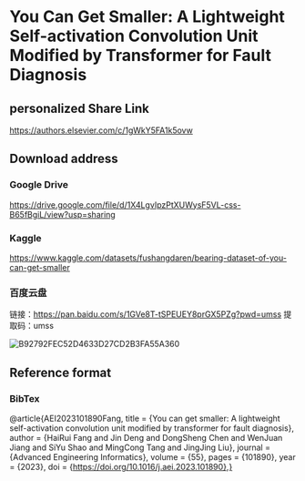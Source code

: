 # You Can Get Smaller: A Lightweight Self-activation Convolution Unit Modified by Transformer for Fault Diagnosis



## personalized Share Link
https://authors.elsevier.com/c/1gWkY5FA1k5ovw

## Download address

### Google Drive

https://drive.google.com/file/d/1X4LgvIpzPtXUWysF5VL-css-B65fBgiL/view?usp=sharing

### Kaggle

https://www.kaggle.com/datasets/fushangdaren/bearing-dataset-of-you-can-get-smaller

### 百度云盘

链接：https://pan.baidu.com/s/1GVe8T-tSPEUEY8prGX5PZg?pwd=umss 
提取码：umss

![B92792FEC52D4633D27CD2B3FA55A360](https://user-images.githubusercontent.com/121926828/212732684-b1454b27-bfb0-4c51-92ac-487289d1ef81.png)


## Reference format

### BibTex

@article{AEI2023101890Fang,
title = {You can get smaller: A lightweight self-activation convolution unit modified by transformer for fault diagnosis},
author = {HaiRui Fang and Jin Deng and DongSheng Chen and WenJuan Jiang and SiYu Shao and MingCong Tang and JingJing Liu},
journal = {Advanced Engineering Informatics},
volume = {55}, pages = {101890}, year = {2023},
doi = {https://doi.org/10.1016/j.aei.2023.101890},}
